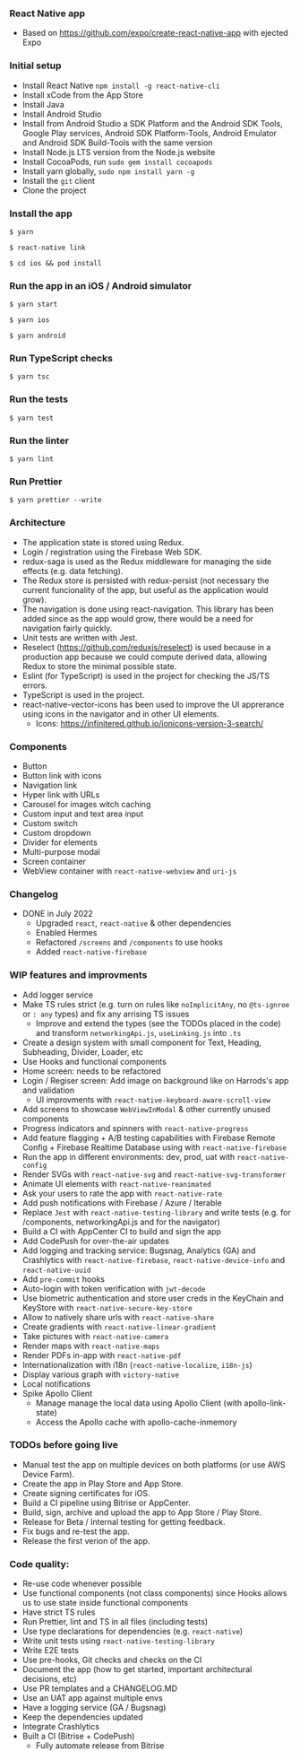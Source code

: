 ### React Native app

- Based on https://github.com/expo/create-react-native-app with ejected Expo

### Initial setup

- Install React Native `npm install -g react-native-cli`
- Install xCode from the App Store
- Install Java
- Install Android Studio
- Install from Android Studio a SDK Platform and the Android SDK Tools, Google Play services, Android SDK Platform-Tools, Android Emulator and Android SDK Build-Tools with the same version
- Install Node.js LTS version from the Node.js website
- Install CocoaPods, run `sudo gem install cocoapods`
- Install yarn globally, `sudo npm install yarn -g`
- Install the `git` client
- Clone the project


### Install the app

`$ yarn`

`$ react-native link`

`$ cd ios && pod install`

### Run the app in an iOS / Android simulator

`$ yarn start`

`$ yarn ios`

`$ yarn android`

### Run TypeScript checks

`$ yarn tsc`

### Run the tests

`$ yarn test`

### Run the linter

`$ yarn lint`

### Run Prettier

`$ yarn prettier --write`

### Architecture

- The application state is stored using Redux.
- Login / registration using the Firebase Web SDK.
- redux-saga is used as the Redux middleware for managing the side effects (e.g. data fetching).
- The Redux store is persisted with redux-persist (not necessary the current funcionality of the app, but useful as the application would grow).
- The navigation is done using react-navigation. This library has been added since as the app would grow, there would be a need for navigation fairly quickly.
- Unit tests are written with Jest.
- Reselect (https://github.com/reduxjs/reselect) is used because in a production app because we could compute derived data, allowing Redux to store the minimal possible state.
- Eslint (for TypeScript) is used in the project for checking the JS/TS errors.
- TypeScript is used in the project.
- react-native-vector-icons has been used to improve the UI apprerance using icons in the navigator and in other UI elements.
  - Icons: https://infinitered.github.io/ionicons-version-3-search/

### Components
- Button
- Button link with icons
- Navigation link
- Hyper link with URLs
- Carousel for images witch caching
- Custom input and text area input
- Custom switch
- Custom dropdown
- Divider for elements
- Multi-purpose modal
- Screen container
- WebView container with `react-native-webview` and `uri-js`

### Changelog
- DONE in July 2022
  - Upgraded `react`, `react-native` & other dependencies
  - Enabled Hermes
  - Refactored `/screens` and `/components` to use hooks
  - Added `react-native-firebase`

### WIP features and improvments
- Add logger service
- Make TS rules strict (e.g. turn on rules like `noImplicitAny`, no `@ts-ignroe` or `: any` types) and fix any arrising TS issues
  - Improve and extend the types (see the TODOs placed in the code) and transform `networkingApi.js`, `useLinking.js` into `.ts`
- Create a design system with small component for Text, Heading, Subheading, Divider, Loader, etc
- Use Hooks and functional components
- Home screen: needs to be refactored
- Login / Regiser screen: Add image on background like on Harrods's app and validation
  - UI improvments with `react-native-keyboard-aware-scroll-view`
- Add screens to showcase `WebViewInModal` & other currently unused components
- Progress indicators and spinners with `react-native-progress`
- Add feature flagging + A/B testing capabilities with Firebase Remote Config + Firebase Realtime Database using with `react-native-firebase`
- Run the app in different environments: dev, prod, uat with `react-native-config`
- Render SVGs with `react-native-svg` and `react-native-svg-transformer`
- Animate UI elements with `react-native-reanimated`
- Ask your users to rate the app with `react-native-rate`
- Add push notifications with Firebase / Azure / Iterable
- Replace `Jest` with `react-native-testing-library` and write tests (e.g. for /components, networkingApi.js and for the navigator)
- Build a CI with AppCenter CI to build and sign the app
- Add CodePush for over-the-air updates
- Add logging and tracking service: Bugsnag, Analytics (GA) and Crashlytics with `react-native-firebase`, `react-native-device-info` and `react-native-uuid`
- Add `pre-commit` hooks
- Auto-login with token verification with `jwt-decode`
- Use biometric authentication and store user creds in the KeyChain and KeyStore with `react-native-secure-key-store`
- Allow to natively share urls with `react-native-share`
- Create gradients with `react-native-linear-gradient`
- Take pictures with `react-native-camera`
- Render maps with `react-native-maps`
- Render PDFs in-app with `react-native-pdf`
- Internationalization with i18n (`react-native-localize`, `i18n-js`)
- Display various graph with `victory-native`
- Local notifications
- Spike Apollo Client
  - Manage manage the local data using Apollo Client (with apollo-link-state)
  - Access the Apollo cache with apollo-cache-inmemory

### TODOs before going live
- Manual test the app on multiple devices on both platforms (or use AWS Device Farm).
- Create the app in Play Store and App Store.
- Create signing certificates for iOS.
- Build a CI pipeline using Bitrise or AppCenter.
- Build, sign, archive and upload the app to App Store / Play Store.
- Release for Beta / Internal testing for getting feedback.
- Fix bugs and re-test the app.
- Release the first verion of the app.

### Code quality:
  - Re-use code whenever possible
  - Use functional components (not class components) since Hooks allows us to use state inside functional components
  - Have strict TS rules
  - Run Prettier, lint and TS in all files (including tests)
  - Use type declarations for dependencies (e.g. `react-native`)
  - Write unit tests using `react-native-testing-library`
  - Write E2E tests
  - Use pre-hooks, Git checks and checks on the CI
  - Document the app (how to get started, important architectural decisions, etc)
  - Use PR templates and a CHANGELOG.MD
  - Use an UAT app against multiple envs
  - Have a logging service (GA / Bugsnag)
  - Keep the dependencies updated
  - Integrate Crashlytics
  - Built a CI (Bitrise + CodePush)
    - Fully automate release from Bitrise